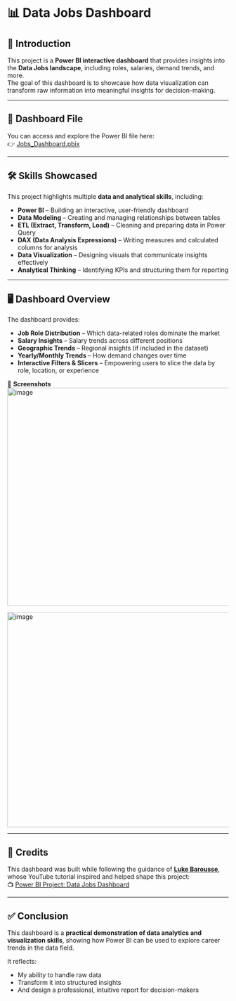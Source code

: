# 📊 Data Jobs Dashboard

## 🔹 Introduction
This project is a **Power BI interactive dashboard** that provides insights into the **Data Jobs landscape**, including roles, salaries, demand trends, and more.  
The goal of this dashboard is to showcase how data visualization can transform raw information into meaningful insights for decision-making.

---

## 📂 Dashboard File
You can access and explore the Power BI file here:  
👉 [Jobs_Dashboard.pbix](./Jobs_Dashboard.pbix)

---

## 🛠️ Skills Showcased
This project highlights multiple **data and analytical skills**, including:
- **Power BI** – Building an interactive, user-friendly dashboard  
- **Data Modeling** – Creating and managing relationships between tables  
- **ETL (Extract, Transform, Load)** – Cleaning and preparing data in Power Query  
- **DAX (Data Analysis Expressions)** – Writing measures and calculated columns for analysis  
- **Data Visualization** – Designing visuals that communicate insights effectively  
- **Analytical Thinking** – Identifying KPIs and structuring them for reporting  

---

## 🖥️ Dashboard Overview
The dashboard provides:
- **Job Role Distribution** – Which data-related roles dominate the market  
- **Salary Insights** – Salary trends across different positions  
- **Geographic Trends** – Regional insights (if included in the dataset)  
- **Yearly/Monthly Trends** – How demand changes over time  
- **Interactive Filters & Slicers** – Empowering users to slice the data by role, location, or experience  

📌 **Screenshots**  
<img width="890" height="497" alt="image" src="https://github.com/user-attachments/assets/f7cc1ffe-10d4-437d-bf4d-60f3f15f6c97" />

<img width="872" height="490" alt="image" src="https://github.com/user-attachments/assets/7e3797f2-23b6-44e1-89e6-3e7679f7d14b" />


---

## 🙌 Credits
This dashboard was built while following the guidance of **[Luke Barousse](https://www.youtube.com/@LukeBarousse)**, whose YouTube tutorial inspired and helped shape this project:  
📺 [Power BI Project: Data Jobs Dashboard](https://www.youtube.com/watch?v=FwjaHCVNBWA)

---

## ✅ Conclusion
This dashboard is a **practical demonstration of data analytics and visualization skills**, showing how Power BI can be used to explore career trends in the data field.  

It reflects:
- My ability to handle raw data  
- Transform it into structured insights  
- And design a professional, intuitive report for decision-makers  

